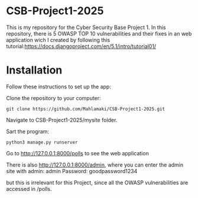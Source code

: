 # CSB-Project1-2025

This is my repository for the Cyber Security Base Project 1. 
In this repository, there is 5 OWASP TOP 10 vulnerabilities and their fixes in an web application wich I created by following this tutorial:https://docs.djangoproject.com/en/5.1/intro/tutorial01/


# Installation

Follow these instructions to set up the app:

Clone the repository to your computer:
```
git clone https://github.com/Mahlamaki/CSB-Project1-2025.git
```

Navigate to  CSB-Project1-2025/mysite folder.

Sart the program:
```
python3 manage.py runserver
```

Go to http://127.0.0.1:8000/polls to see the web application


There is also http://127.0.0.1:8000/admin, where you can enter the admin site with
admin: admin
Password: goodpassword1234

but this is irrelevant for this Project, since all the OWASP vulnerabilities are accessed in /polls.

